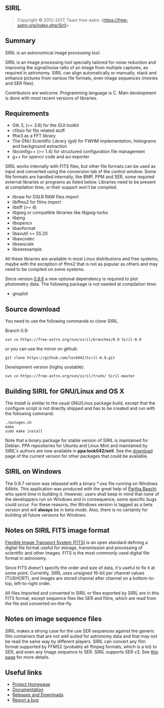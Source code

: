 SIRIL
-------

> Copyright &copy; 2012-2017, Team free-astro
> <<https://free-astro.org/index.php/Siril>>

Summary
-------
SIRIL is an astronomical image processing tool.

SIRIL is an image processing tool specially tailored for noise reduction and improving the
signal/noise ratio of an image from multiple captures, as required in astronomy.
SIRIL can align automatically or manually, stack and enhance pictures from various file formats,
even image sequences (movies and SER files).

Contributors are welcome. Programming language is C.
Main development is done with most recent versions of libraries.

Requirements
------------
 * Gtk 3, (>= 3.6) for the GUI toolkit
 * cfitsio for fits related stuff
 * fftw3 as a FFT library
 * The GNU Scientific Library (gsl) for FWHM implementation, histograms and background extraction
 * libconfig++ (>= 1.4) for structured configuration file management
 * g++ for opencv code and avi exporter

SIRIL works internally with FITS files, but other file formats can be used as
input and converted using the conversion tab of the control window. Some file
formats are handled internally, like BMP, PPM and SER, some required external
libraries or programs as listed below. Libraries need to be present at
compilation time, or their support won't be compiled.

 * libraw for DSLR RAW files import
 * libffms2 for films import
 * libtiff (>= 4)
 * libjpeg or compatible libraries like libjpeg-turbo
 * libpng
 * libopencv
 * libavformat
 * libavutil >= 55.20
 * libavcodec
 * libswscale
 * libswresample

All these libraries are available in most Linux distributions and free systems,
maybe with the exception of ffms2 that is not as popular as others and may need
to be compiled on some systems.

Since version [0.9.6](http://free-astro.org/index.php?title=Siril:0.9.6) a new optional 
dependency is required to plot photometry data. The following package is not needed 
at compilation time:

 * gnuplot
 
Source download
---------------

You need to use the following commands to clone SIRIL.

Branch 0.9:

    svn co https://free-astro.org/svn/siril/branches/0.9 Siril-0.9
    
or you can use the mirror on github:

    git clone https://github.com/lock042/Siril-0.9.git 

Development version (highly unstable):

    svn co https://free-astro.org/svn/siril/trunk/ Siril-master
 

Building SIRIL for GNU/Linux and OS X
-------------------------------------
The install is similar to the usual GNU/Linux package build, except that the
configure script is not directly shipped and has to be created and run with the
following command:

    ./autogen.sh
    make
    sudo make install

Note that a binary package for stable version of SIRIL is maintained for Debian. 
PPA repositories for Ubuntu and Linux Mint and maintained by SIRIL's authors are
now available in **ppa:lock042/siril**.
See the [download](https://free-astro.org/index.php?title=Siril:releases) page 
of the current version for other packages that could be available.

SIRIL on Windows
----------------
The 0.9.7 version was released with a binary **.exe* file running on Windows 64bits. 
This application was produced with the great help of [Partha Bagchi](https://www.partha.com/)
who spent time in building it. However, users shall keep in mind that none of the
developpers run on Windows and in consequence, some specific bugs could occur.
For these reasons, the Windows version is tagged as a beta version and will **always**
be in beta mode.
Also, there is no certainty for building all future versions for Windows.

Notes on SIRIL FITS image format
--------------------------------
[Flexible Image Transport System (FITS)](https://en.wikipedia.org/wiki/FITS) is an open
standard defining a digital file format useful for storage, transmission and processing
of scientific and other images.
FITS is the most commonly used digital file format in astronomy.

Since FITS doesn't specify the order and size of data, it's useful to fix it at
some point. Currently, SIRIL uses unsigned 16-bit per channel values (TUSHORT),
and images are stored channel after channel on a bottom-to-top, left-to-right
order.

All files imported and converted in SIRIL or files exported by SIRIL are in this
FITS format, except sequence files like SER and films, which are read from the
file and converted on-the-fly.

Notes on image sequence files
-----------------------------
SIRIL makes a strong case for the use SER sequences against the generic film
containers that are not well suited for astronomy data and that may not be read
the same way by different players. SIRIL can convert any film format supported
by FFMS2 (probably all ffmpeg formats, which is a lot) to SER, and even any
image sequence to SER.
SIRIL supports SER v3. See [this page](https://free-astro.org/index.php/SER) for more details.

Useful links
------------
 * [Project Homepage](http://free-astro.org/index.php/Siril)
 * [Documentation](http://free-astro.org/siril_doc-en/#Reference_documentation_1)
 * [Releases and Downloads](http://free-astro.org/index.php?title=Siril:releases)
 * [Report a bug](https://free-astro.org/bugs/view_all_bug_page.php)
